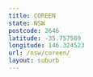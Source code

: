 ```yaml
---
title: COREEN
state: NSW
postcode: 2646
latitude: -35.757569
longitude: 146.324523
url: /nsw/coreen/
layout: suburb
---
```

